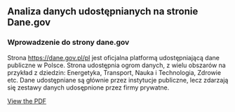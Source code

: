 ## Analiza danych udostępnianych na stronie Dane.gov

### Wprowadzenie do strony dane.gov

Strona https://dane.gov.pl/pl jest oficjalna platformą udostępniającą dane publiczne w Polsce. Strona
udostępnia ogrom danych, z wielu obszarów na przykład z dziedzin: Energetyka, Transport, Nauka i
Technologia, Zdrowie etc. Dane udostępniane są głównie przez instytucje publiczne, lecz zdarzają się
zestawy danych udosępnione przez firmy prywatne.

[View the PDF](https://github.com/user-attachments/files/17102743/sprawozdanie.pdf)
